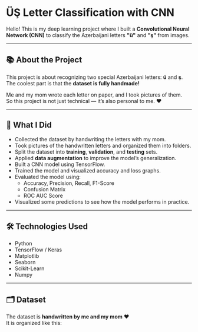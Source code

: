 # ÜŞ Letter Classification with CNN

Hello! This is my deep learning project where I built a **Convolutional Neural Network (CNN)** to classify the Azerbaijani letters **"ü"** and **"ş"** from images.

---

## 📚 About the Project

This project is about recognizing two special Azerbaijani letters: **ü** and **ş**.  
The coolest part is that the **dataset is fully handmade!**

Me and my mom wrote each letter on paper, and I took pictures of them.  
So this project is not just technical — it’s also personal to me. ❤️

---

## 🚀 What I Did
- Collected the dataset by handwriting the letters with my mom.
- Took pictures of the handwritten letters and organized them into folders.
- Split the dataset into **training**, **validation**, and **testing** sets.
- Applied **data augmentation** to improve the model’s generalization.
- Built a CNN model using TensorFlow.
- Trained the model and visualized accuracy and loss graphs.
- Evaluated the model using:
  - Accuracy, Precision, Recall, F1-Score
  - Confusion Matrix
  - ROC AUC Score
- Visualized some predictions to see how the model performs in practice.

---

## 🛠️ Technologies Used
- Python
- TensorFlow / Keras
- Matplotlib
- Seaborn
- Scikit-Learn
- Numpy

---

## 🗂️ Dataset

The dataset is **handwritten by me and my mom** ❤️  
It is organized like this:
